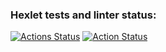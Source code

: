 ### Hexlet tests and linter status:
[![Actions Status](https://github.com/DanikDreamer/docker-project-74/actions/workflows/hexlet-check.yml/badge.svg)](https://github.com/DanikDreamer/docker-project-74/actions)
[![Action Status](https://github.com/DanikDreamer/docker-project-74/actions/workflows/push.yml/badge.svg)](https://github.com/DanikDreamer/docker-project-74/actions)
